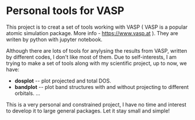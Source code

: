 # Personal tools for VASP

This project is to creat a set of tools working with VASP ( VASP is a popular atomic simulation package. More info - https://www.vasp.at ).
They are writen by python with jupyter notebook. 

Although there are lots of tools for anylysing the results from VASP, written by different codes, I don't like most of them.
Due to self-interests, I am trying to make a set of tools along with my scientific project, up to now, we have:

- **dosplot**
  -- plot projected and total DOS.
- **bandplot**
  -- plot band structures with and without projecting to different orbitals.
...

This is a very personal and constrained project, I have no time and interest to develop it to large general packages.
Let it stay small and simple!
